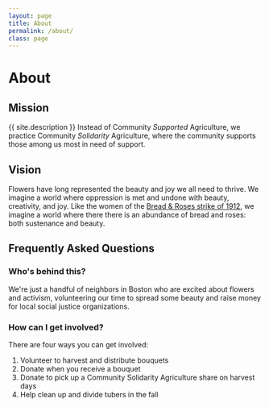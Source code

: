```yaml
---
layout: page
title: About
permalink: /about/
class: page
---
```


# About

## Mission

{{ site.description }} Instead of Community <em>Supported</em> Agriculture, we practice Community <em>Solidarity</em> Agriculture, where the community supports those among us most in need of support.

## Vision

Flowers have long represented the beauty and joy we all need to thrive. We imagine a world where oppression is met and undone with beauty, creativity, and joy. Like the women of the [Bread & Roses strike of 1912](https://en.wikipedia.org/wiki/1912_Lawrence_textile_strike), we imagine a world where there there is an abundance of bread and roses: both sustenance and beauty.

## Frequently Asked Questions

### Who's behind this?

We're just a handful of neighbors in Boston who are excited about flowers and activism, volunteering our time to spread some beauty and raise money for local social justice organizations.

### How can I get involved?

There are four ways you can get involved:
1. Volunteer to harvest and distribute bouquets
1. Donate when you receive a bouquet
1. Donate to pick up a Community Solidarity Agriculture share on harvest days
1. Help clean up and divide tubers in the fall

